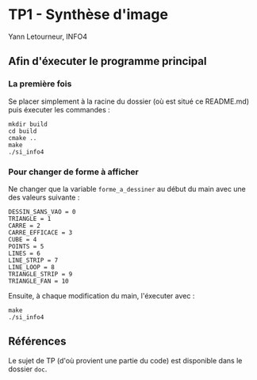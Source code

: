 # TP1 - Synthèse d'image

Yann Letourneur, INFO4

## Afin d'éxecuter le programme principal

### La première fois
Se placer simplement à la racine du dossier (où est situé ce README.md) puis éxecuter les commandes :
```
mkdir build
cd build
cmake ..
make
./si_info4
```

### Pour changer de forme à afficher

Ne changer que la variable `forme_a_dessiner` au début du main avec une des valeurs suivante :
```
DESSIN_SANS_VAO = 0
TRIANGLE = 1
CARRE = 2
CARRE_EFFICACE = 3
CUBE = 4
POINTS = 5
LINES = 6
LINE_STRIP = 7
LINE_LOOP = 8
TRIANGLE_STRIP = 9
TRIANGLE_FAN = 10
```

Ensuite, à chaque modification du main, l'éxecuter avec :
```
make
./si_info4
```

## Références

Le sujet de TP (d'où provient une partie du code) est disponible dans le dossier `doc`.